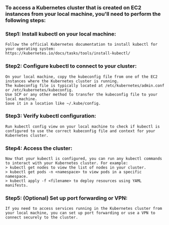 ### To access a Kubernetes cluster that is created on EC2 instances from your local machine, you'll need to perform the following steps:

### Step1: Install kubectl on your local machine:
```
Follow the official Kubernetes documentation to install kubectl for your operating system: 
https://kubernetes.io/docs/tasks/tools/install-kubectl/
```
### Step2: Configure kubectl to connect to your cluster:
```
On your local machine, copy the kubeconfig file from one of the EC2 instances where the Kubernetes cluster is running. 
The kubeconfig file is typically located at /etc/kubernetes/admin.conf or /etc/kubernetes/kubeconfig.
Use SCP or any other method to transfer the kubeconfig file to your local machine. 
Save it in a location like ~/.kube/config.
```
### Step3: Verify kubectl configuration:
```
Run kubectl config view on your local machine to check if kubectl is configured to use the correct kubeconfig file and context for your Kubernetes cluster.
```

### Step4: Access the cluster:
```
Now that your kubectl is configured, you can run any kubectl commands to interact with your Kubernetes cluster. For example:
> kubectl get nodes to view the list of nodes in your cluster.
> kubectl get pods -n <namespace> to view pods in a specific namespace.
> kubectl apply -f <filename> to deploy resources using YAML manifests.
```

### Step5: (Optional) Set up port forwarding or VPN:
```
If you need to access services running in the Kubernetes cluster from your local machine, you can set up port forwarding or use a VPN to connect securely to the cluster.
```
